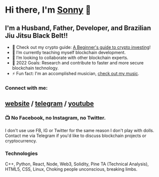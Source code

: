 # Hi there, I'm [Sonny](https://sonnyparlin.com) 👋 


## I'm a Husband, Father, Developer, and Brazilian Jiu Jitsu Black Belt!!

- 🔭 Check out my crypto guide: [A Beginner's guide to crypto investing](https://bit.ly/cryptoguide2022)!
- 🌱 I’m currently teaching myself blockchain development.
- 👯 I’m looking to collaborate with other blockchain experts.
- 🥅 2022 Goals: Research and contribute to faster and more secure blockchain technology.
- ⚡ Fun fact: I'm an accomplished musician, [check out my music](https://music.youtube.com/playlist?list=PLj9lh13xPM4NtMGzpbghwBlWZ_3LaUk_P&feature=share).

### Connect with me:

[website](http://sonnyparlin.com) /
[telegram](https://t.me/sonnygrapples) /
[youtube](https://www.youtube.com/c/sonnyparlin)
---

### 📺 No Facebook, no Instagram, no Twitter.

I don't use use FB, IG or Twitter for the same reason I don't play with dolls. Contact me via Telegram if you'd like to discuss blockchain projects or cryptocurrency. 

### Technologies

C++, Python, React, Node, Web3, Solidity, Pine TA (Technical Analysis), HTML5, CSS, Linux, Choking people unconscious, breaking limbs.
